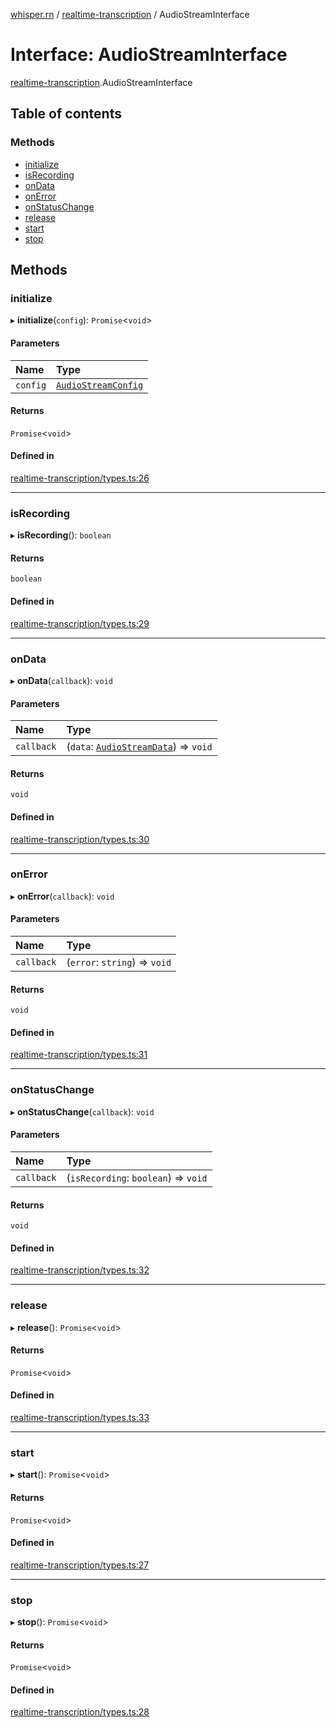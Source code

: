 [whisper.rn](../README.md) / [realtime-transcription](../modules/realtime_transcription.md) / AudioStreamInterface

# Interface: AudioStreamInterface

[realtime-transcription](../modules/realtime_transcription.md).AudioStreamInterface

## Table of contents

### Methods

- [initialize](realtime_transcription.AudioStreamInterface.md#initialize)
- [isRecording](realtime_transcription.AudioStreamInterface.md#isrecording)
- [onData](realtime_transcription.AudioStreamInterface.md#ondata)
- [onError](realtime_transcription.AudioStreamInterface.md#onerror)
- [onStatusChange](realtime_transcription.AudioStreamInterface.md#onstatuschange)
- [release](realtime_transcription.AudioStreamInterface.md#release)
- [start](realtime_transcription.AudioStreamInterface.md#start)
- [stop](realtime_transcription.AudioStreamInterface.md#stop)

## Methods

### initialize

▸ **initialize**(`config`): `Promise`<`void`\>

#### Parameters

| Name | Type |
| :------ | :------ |
| `config` | [`AudioStreamConfig`](realtime_transcription.AudioStreamConfig.md) |

#### Returns

`Promise`<`void`\>

#### Defined in

[realtime-transcription/types.ts:26](https://github.com/mybigday/whisper.rn/blob/4ad9647/src/realtime-transcription/types.ts#L26)

___

### isRecording

▸ **isRecording**(): `boolean`

#### Returns

`boolean`

#### Defined in

[realtime-transcription/types.ts:29](https://github.com/mybigday/whisper.rn/blob/4ad9647/src/realtime-transcription/types.ts#L29)

___

### onData

▸ **onData**(`callback`): `void`

#### Parameters

| Name | Type |
| :------ | :------ |
| `callback` | (`data`: [`AudioStreamData`](realtime_transcription.AudioStreamData.md)) => `void` |

#### Returns

`void`

#### Defined in

[realtime-transcription/types.ts:30](https://github.com/mybigday/whisper.rn/blob/4ad9647/src/realtime-transcription/types.ts#L30)

___

### onError

▸ **onError**(`callback`): `void`

#### Parameters

| Name | Type |
| :------ | :------ |
| `callback` | (`error`: `string`) => `void` |

#### Returns

`void`

#### Defined in

[realtime-transcription/types.ts:31](https://github.com/mybigday/whisper.rn/blob/4ad9647/src/realtime-transcription/types.ts#L31)

___

### onStatusChange

▸ **onStatusChange**(`callback`): `void`

#### Parameters

| Name | Type |
| :------ | :------ |
| `callback` | (`isRecording`: `boolean`) => `void` |

#### Returns

`void`

#### Defined in

[realtime-transcription/types.ts:32](https://github.com/mybigday/whisper.rn/blob/4ad9647/src/realtime-transcription/types.ts#L32)

___

### release

▸ **release**(): `Promise`<`void`\>

#### Returns

`Promise`<`void`\>

#### Defined in

[realtime-transcription/types.ts:33](https://github.com/mybigday/whisper.rn/blob/4ad9647/src/realtime-transcription/types.ts#L33)

___

### start

▸ **start**(): `Promise`<`void`\>

#### Returns

`Promise`<`void`\>

#### Defined in

[realtime-transcription/types.ts:27](https://github.com/mybigday/whisper.rn/blob/4ad9647/src/realtime-transcription/types.ts#L27)

___

### stop

▸ **stop**(): `Promise`<`void`\>

#### Returns

`Promise`<`void`\>

#### Defined in

[realtime-transcription/types.ts:28](https://github.com/mybigday/whisper.rn/blob/4ad9647/src/realtime-transcription/types.ts#L28)
